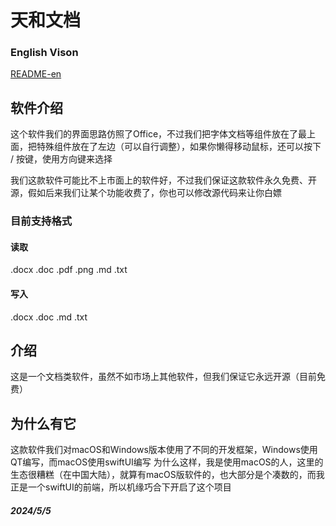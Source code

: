 # 天和文档

### English Vison

[README-en](README-en.md)

## 软件介绍

这个软件我们的界面思路仿照了Office，不过我们把字体文档等组件放在了最上面，把特殊组件放在了左边（可以自行调整），如果你懒得移动鼠标，还可以按下 / 按键，使用方向键来选择   

我们这款软件可能比不上市面上的软件好，不过我们保证这款软件永久免费、开源，假如后来我们让某个功能收费了，你也可以修改源代码来让你白嫖


### 目前支持格式

#### 读取

.docx 
.doc 
.pdf 
.png 
.md 
.txt 

#### 写入

.docx 
.doc 
.md 
.txt 

## 介绍

这是一个文档类软件，虽然不如市场上其他软件，但我们保证它永远开源（目前免费）

## 为什么有它

这款软件我们对macOS和Windows版本使用了不同的开发框架，Windows使用QT编写，而macOS使用swiftUI编写
为什么这样，我是使用macOS的人，这里的生态很糟糕（在中国大陆），就算有macOS版软件的，也大部分是个凑数的，而我正是一个swiftUI的前端，所以机缘巧合下开启了这个项目  

##### 2024/5/5
